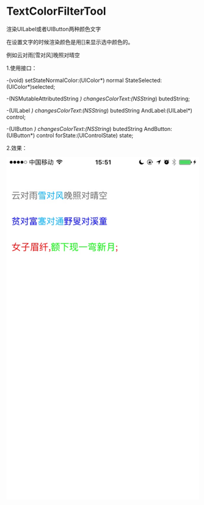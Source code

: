 # TextColorFilterTool
 渲染UILabel或者UIButton两种颜色文字

 在设置文字的时候渲染颜色是用[]来显示选中颜色的。

 例如云对雨[雪对风]晚照对晴空

 
1.使用接口：

-(void) setStateNormalColor:(UIColor*) normal StateSelected:(UIColor*)selected;

-(NSMutableAttributedString *) changesColorText:(NSString*) butedString;

-(UILabel *) changesColorText:(NSString*) butedString AndLabel:(UILabel*) control;

-(UIButton *) changesColorText:(NSString*) butedString AndButton:(UIButton*) control forState:(UIControlState) state; 

2.效果： 

![效果图](渲染效果图.jpg)
